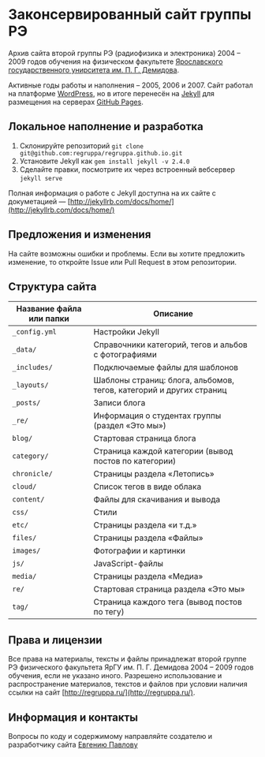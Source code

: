 # Законсервированный сайт группы РЭ

Архив сайта второй группы РЭ (радиофизика и электроника) 2004 – 2009 годов обучения на физическом факультете [Ярославского государственного унирситета им. П. Г. Демидова](http://www.uniyar.ac.ru/).

Активные годы работы и наполнения – 2005, 2006 и 2007. Сайт работал на платформе [WordPress](https://wordpress.org/), но в итоге перенесён на [Jekyll](http://jekyllrb.com/) для размещения на серверах [GitHub Pages](https://pages.github.com/). 

## Локальное наполнение и разработка

1. Склонируйте репозиторий `git clone git@github.com:regruppa/regruppa.github.io.git`
2. Установите Jekyll как `gem install jekyll -v 2.4.0`
3. Сделайте правки, посмотрите их через встроенный вебсервер `jekyll serve`

Полная информация о работе с Jekyll доступна на их сайте с докуметацией — [http://jekyllrb.com/docs/home/](http://jekyllrb.com/docs/home/)

## Предложения и изменения

На сайте возможны ошибки и проблемы. Если вы хотите предложить изменение, то откройте Issue или Pull Request в этом репозитории.

## Структура сайта

| Название файла или папки | Описание |
|--------------------------|----------|
| `_config.yml` | Настройки Jekyll |
| `_data/` | Справочники категорий, тегов и альбов с фотографиями |
| `_includes/` | Подключаемые файлы для шаблонов |
| `_layouts/` | Шаблоны страниц: блога, альбомов, тегов, категорий и других страниц |
| `_posts/` | Записи блога |
| `_re/` | Информация о студентах группы (раздел «Это мы») |
| `blog/` | Стартовая страница блога |
| `category/` | Страница каждой категории (вывод постов по категории) |
| `chronicle/` | Страницы раздела «Летопись» |
| `cloud/` | Список тегов в виде облака |
| `content/` | Файлы для скачивания и вывода |
| `css/` | Стили |
| `etc/` | Страницы раздела «и т.д.» |
| `files/` | Страницы раздела «Файлы» |
| `images/` | Фотографии и картинки |
| `js/` | JavaScript-файлы |
| `media/` | Страницы раздела «Медиа» |
| `re/` | Стартовая страница раздела «Это мы» |
| `tag/` | Страница каждого тега (вывод постов по тегу) |

## Права и лицензии

Все права на материалы, тексты и файлы принадлежат второй группе РЭ физического факультета ЯрГУ им. П. Г. Демидова 2004 – 2009 годов обучения, если не указано иного. Разрешено использование и распространение материалов, текстов и файлов при условии наличия ссылки на сайт [http://regruppa.ru/](http://regruppa.ru/). 

## Информация и контакты

Вопросы по коду и содержимому направляйте создателю и разработчику сайта [Евгению Павлову](http://pavlov.tel/)
